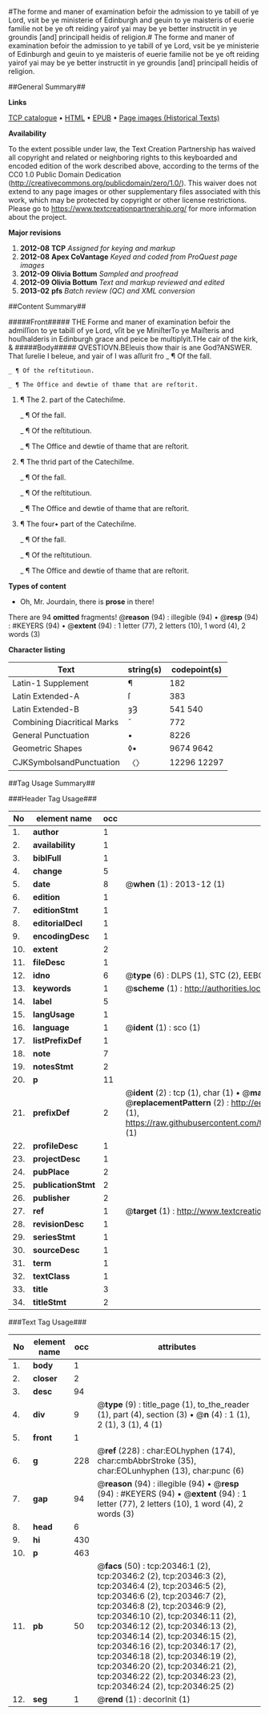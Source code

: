 #The forme and maner of examination befoir the admission to ye tabill of ye Lord, vsit be ye ministerie of Edinburgh and geuin to ye maisteris of euerie familie not be ye oft reiding yairof yai may be ye better instructit in ye groundis [and] principall heidis of religion.#
The forme and maner of examination befoir the admission to ye tabill of ye Lord, vsit be ye ministerie of Edinburgh and geuin to ye maisteris of euerie familie not be ye oft reiding yairof yai may be ye better instructit in ye groundis [and] principall heidis of religion.

##General Summary##

**Links**

[TCP catalogue](http://www.ota.ox.ac.uk/tcp/)  • 
[HTML](http://tei.it.ox.ac.uk/tcp/Texts-HTML/free/A01/A01072.html)  • 
[EPUB](http://tei.it.ox.ac.uk/tcp/Texts-EPUB/free/A01/A01072.epub) • 
[Page images (Historical Texts)](https://historicaltexts.jisc.ac.uk/eebo-99854891e)

**Availability**

To the extent possible under law, the Text Creation Partnership has waived all copyright and related or neighboring rights to this keyboarded and encoded edition of the work described above, according to the terms of the CC0 1.0 Public Domain Dedication (http://creativecommons.org/publicdomain/zero/1.0/). This waiver does not extend to any page images or other supplementary files associated with this work, which may be protected by copyright or other license restrictions. Please go to https://www.textcreationpartnership.org/ for more information about the project.

**Major revisions**

1. __2012-08__ __TCP__ *Assigned for keying and markup*
1. __2012-08__ __Apex CoVantage__ *Keyed and coded from ProQuest page images*
1. __2012-09__ __Olivia Bottum__ *Sampled and proofread*
1. __2012-09__ __Olivia Bottum__ *Text and markup reviewed and edited*
1. __2013-02__ __pfs__ *Batch review (QC) and XML conversion*

##Content Summary##

#####Front#####
THE Forme and maner of examination befoir the admiſſion to ye tabill of ye Lord, vſit be ye MiniſterTo ye Maiſteris and houſhalderis in Edinburgh grace and peice be multiplyit.THe cair of the kirk, & 
#####Body#####
QVESTIOVN.BEleuis thow thair is ane God?ANSWER. That ſurelie I beleue, and yair of I was aſſurit fro
    _ ¶ Of the fall.

    _ ¶ Of the reſtitutioun.

    _ ¶ The Office and dewtie of thame that are reſtorit.

1. ¶ The 2. part of the Catechiſme.

    _ ¶ Of the fall.

    _ ¶ Of the reſtitutioun.

    _ ¶ The Office and dewtie of thame that are reſtorit.

1. ¶ The thrid part of the Catechiſme.

    _ ¶ Of the fall.

    _ ¶ Of the reſtitutioun.

    _ ¶ The Office and dewtie of thame that are reſtorit.

1. ¶ The four• part of the Catechiſme.

    _ ¶ Of the fall.

    _ ¶ Of the reſtitutioun.

    _ ¶ The Office and dewtie of thame that are reſtorit.

**Types of content**

  * Oh, Mr. Jourdain, there is **prose** in there!

There are 94 **omitted** fragments! 
 @__reason__ (94) : illegible (94)  •  @__resp__ (94) : #KEYERS (94)  •  @__extent__ (94) : 1 letter (77), 2 letters (10), 1 word (4), 2 words (3)

**Character listing**


|Text|string(s)|codepoint(s)|
|---|---|---|
|Latin-1 Supplement|¶|182|
|Latin Extended-A|ſ|383|
|Latin Extended-B|ȝȜ|541 540|
|Combining             Diacritical Marks|̄|772|
|General Punctuation|•|8226|
|Geometric Shapes|◊▪|9674 9642|
|CJKSymbolsandPunctuation|〈〉|12296 12297|

##Tag Usage Summary##

###Header Tag Usage###

|No|element name|occ|attributes|
|---|---|---|---|
|1.|__author__|1||
|2.|__availability__|1||
|3.|__biblFull__|1||
|4.|__change__|5||
|5.|__date__|8| @__when__ (1) : 2013-12 (1)|
|6.|__edition__|1||
|7.|__editionStmt__|1||
|8.|__editorialDecl__|1||
|9.|__encodingDesc__|1||
|10.|__extent__|2||
|11.|__fileDesc__|1||
|12.|__idno__|6| @__type__ (6) : DLPS (1), STC (2), EEBO-CITATION (1), PROQUEST (1), VID (1)|
|13.|__keywords__|1| @__scheme__ (1) : http://authorities.loc.gov/ (1)|
|14.|__label__|5||
|15.|__langUsage__|1||
|16.|__language__|1| @__ident__ (1) : sco (1)|
|17.|__listPrefixDef__|1||
|18.|__note__|7||
|19.|__notesStmt__|2||
|20.|__p__|11||
|21.|__prefixDef__|2| @__ident__ (2) : tcp (1), char (1)  •  @__matchPattern__ (2) : ([0-9\-]+):([0-9IVX]+) (1), (.+) (1)  •  @__replacementPattern__ (2) : http://eebo.chadwyck.com/downloadtiff?vid=$1&page=$2 (1), https://raw.githubusercontent.com/textcreationpartnership/Texts/master/tcpchars.xml#$1 (1)|
|22.|__profileDesc__|1||
|23.|__projectDesc__|1||
|24.|__pubPlace__|2||
|25.|__publicationStmt__|2||
|26.|__publisher__|2||
|27.|__ref__|1| @__target__ (1) : http://www.textcreationpartnership.org/docs/. (1)|
|28.|__revisionDesc__|1||
|29.|__seriesStmt__|1||
|30.|__sourceDesc__|1||
|31.|__term__|1||
|32.|__textClass__|1||
|33.|__title__|3||
|34.|__titleStmt__|2||


###Text Tag Usage###

|No|element name|occ|attributes|
|---|---|---|---|
|1.|__body__|1||
|2.|__closer__|2||
|3.|__desc__|94||
|4.|__div__|9| @__type__ (9) : title_page (1), to_the_reader (1), part (4), section (3)  •  @__n__ (4) : 1 (1), 2 (1), 3 (1), 4 (1)|
|5.|__front__|1||
|6.|__g__|228| @__ref__ (228) : char:EOLhyphen (174), char:cmbAbbrStroke (35), char:EOLunhyphen (13), char:punc (6)|
|7.|__gap__|94| @__reason__ (94) : illegible (94)  •  @__resp__ (94) : #KEYERS (94)  •  @__extent__ (94) : 1 letter (77), 2 letters (10), 1 word (4), 2 words (3)|
|8.|__head__|6||
|9.|__hi__|430||
|10.|__p__|463||
|11.|__pb__|50| @__facs__ (50) : tcp:20346:1 (2), tcp:20346:2 (2), tcp:20346:3 (2), tcp:20346:4 (2), tcp:20346:5 (2), tcp:20346:6 (2), tcp:20346:7 (2), tcp:20346:8 (2), tcp:20346:9 (2), tcp:20346:10 (2), tcp:20346:11 (2), tcp:20346:12 (2), tcp:20346:13 (2), tcp:20346:14 (2), tcp:20346:15 (2), tcp:20346:16 (2), tcp:20346:17 (2), tcp:20346:18 (2), tcp:20346:19 (2), tcp:20346:20 (2), tcp:20346:21 (2), tcp:20346:22 (2), tcp:20346:23 (2), tcp:20346:24 (2), tcp:20346:25 (2)|
|12.|__seg__|1| @__rend__ (1) : decorInit (1)|
